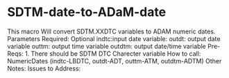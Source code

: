 # SDTM-date-to-ADaM-date
This macro Will convert SDTM.XXDTC variables to ADAM numeric dates.
Parameters Required:
Optional
indtc:input date variable:
outdt: output date variable
outtm: output time variable
outdtm: output date/time variable
Pre-Reqs: 1. There should be SDTM DTC Charecter variable
How to call: NumericDates (indtc-LBDTC, outdt-ADT, outtm-ATM, outdtm-ADTM)
Other Notes:
Issues to Address:
